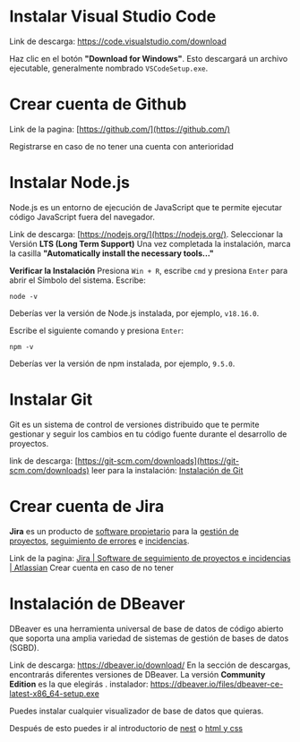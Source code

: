 # **Instalar Visual Studio Code**

Link de descarga: 
https://code.visualstudio.com/download

Haz clic en el botón **"Download for Windows"**. Esto descargará un archivo ejecutable, generalmente nombrado `VSCodeSetup.exe`.

# **Crear cuenta de Github**

Link de la pagina: 
[https://github.com/](https://github.com/)

Registrarse en caso de no tener una cuenta con anterioridad 


# **Instalar Node.js**
Node.js es un entorno de ejecución de JavaScript que te permite ejecutar código JavaScript fuera del navegador.

Link de descarga:
[https://nodejs.org/](https://nodejs.org/).
Seleccionar la Versión **LTS (Long Term Support)**
Una vez completada la instalación, marca la casilla **"Automatically install the necessary tools..."**

**Verificar la Instalación**
Presiona `Win + R`, escribe `cmd` y presiona `Enter` para abrir el Símbolo del sistema.
Escribe:
```
node -v
```
Deberías ver la versión de Node.js instalada, por ejemplo, `v18.16.0`.


Escribe el siguiente comando y presiona `Enter`:
```
npm -v
```
Deberías ver la versión de npm instalada, por ejemplo, `9.5.0`.

# **Instalar Git**
Git es un sistema de control de versiones distribuido que te permite gestionar y seguir los cambios en tu código fuente durante el desarrollo de proyectos.

link de descarga:
[https://git-scm.com/downloads](https://git-scm.com/downloads)
leer para la instalación:
[Instalación de Git](./Instalación%20de%20Git.md)


# **Crear cuenta de Jira**

**Jira** es un producto de [software propietario](https://es.wikipedia.org/wiki/Software_propietario "Software propietario") para la [gestión de proyectos](https://es.wikipedia.org/wiki/Gesti%C3%B3n_de_proyectos "Gestión de proyectos"), [seguimiento de errores](https://es.wikipedia.org/wiki/Sistema_de_seguimiento_de_errores "Sistema de seguimiento de errores") e [incidencias](https://es.wikipedia.org/wiki/Sistema_de_seguimiento_de_incidentes "Sistema de seguimiento de incidentes").

Link de la pagina:
[Jira | Software de seguimiento de proyectos e incidencias | Atlassian](https://www.atlassian.com/es/software/jira)
Crear cuenta en caso de no tener


# **Instalación de DBeaver**

DBeaver es una herramienta universal de base de datos de código abierto que soporta una amplia variedad de sistemas de gestión de bases de datos (SGBD).

Link de descarga:
https://dbeaver.io/download/
En la sección de descargas, encontrarás diferentes versiones de DBeaver. La versión **Community Edition** es la que elegirás .
instalador:
https://dbeaver.io/files/dbeaver-ce-latest-x86_64-setup.exe

Puedes instalar cualquier visualizador de base de datos que quieras.


Después de esto puedes ir al introductorio de [ nest](../Back/nest/semana1.md) o [html y css](../Front/Basico/Semana%201.md)